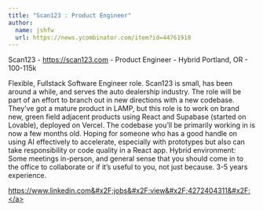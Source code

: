 ```yaml
---
title: "Scan123 : Product Engineer"
author:
  name: jshfw
  url: https://news.ycombinator.com/item?id=44761918
---
```


<JobNavigation />

Scan123 - <a href="https:&#x2F;&#x2F;scan123.com" rel="nofollow">https:&#x2F;&#x2F;scan123.com</a> - Product Engineer - Hybrid Portland, OR - 100-115k

Flexible, Fullstack Software Engineer role. Scan123 is small, has been around a while, and serves the auto dealership industry. The role will be part of an effort to branch out in new directions with a new codebase. They’ve got a mature product in LAMP, but this role is to work on brand new, green field adjacent products using React and Supabase (started on Lovable), deployed on Vercel. The codebase you’ll be primarily working in is now a few months old. Hoping for someone who has a good handle on using AI effectively to accelerate, especially with prototypes but also can take responsibility or code quality in a React app. Hybrid environment: Some meetings in-person, and general sense that you should come in to the office to collaborate or if it’s useful to you, not just because. 3-5 years experience.

<a href="https:&#x2F;&#x2F;www.linkedin.com&#x2F;jobs&#x2F;view&#x2F;4272404311&#x2F;" rel="nofollow">https:&#x2F;&#x2F;www.linkedin.com&#x2F;jobs&#x2F;view&#x2F;4272404311&#x2F;</a>
<JobApplication />
